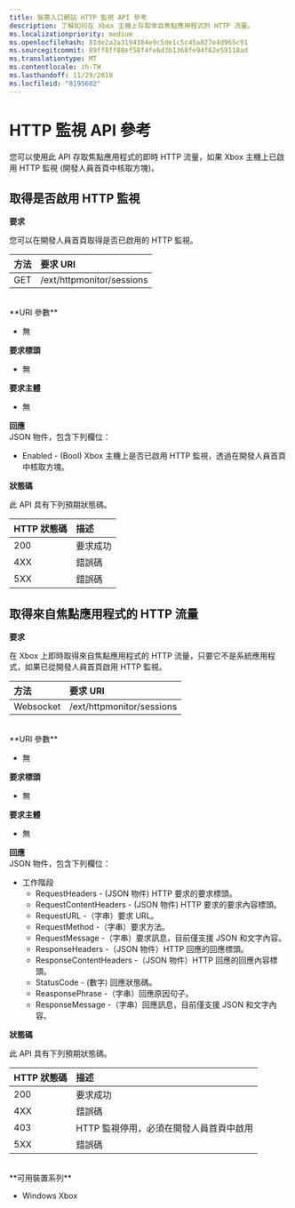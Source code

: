 ```yaml
---
title: 裝置入口網站 HTTP 監視 API 參考
description: 了解如何在 Xbox 主機上存取來自焦點應用程式的 HTTP 流量。
ms.localizationpriority: medium
ms.openlocfilehash: 81de2a2a3194384e9c5de1c5c45a827e4d965c91
ms.sourcegitcommit: 89ff8ff88ef58f4fe6d3b1368fe94f62e59118ad
ms.translationtype: MT
ms.contentlocale: zh-TW
ms.lasthandoff: 11/29/2018
ms.locfileid: "8195602"
---
```

# <a name="http-monitor-api-reference"></a>HTTP 監視 API 參考   
您可以使用此 API 存取焦點應用程式的即時 HTTP 流量，如果 Xbox 主機上已啟用 HTTP 監視 (開發人員首頁中核取方塊)。

## <a name="get-if-the-http-monitor-is-enabled"></a>取得是否啟用 HTTP 監視

**要求**

您可以在開發人員首頁取得是否已啟用的 HTTP 監視。

方法      | 要求 URI
:------     | :-----
GET | /ext/httpmonitor/sessions
<br />
**URI 參數**

- 無

**要求標頭**

- 無

**要求主體**

- 無

**回應**   
JSON 物件，包含下列欄位：

* Enabled - (Bool) Xbox 主機上是否已啟用 HTTP 監視，透過在開發人員首頁中核取方塊。

**狀態碼**

此 API 具有下列預期狀態碼。

HTTP 狀態碼      | 描述
:------     | :-----
200 | 要求成功
4XX | 錯誤碼
5XX | 錯誤碼

## <a name="get-http-traffic-from-the-focused-app"></a>取得來自焦點應用程式的 HTTP 流量
**要求**

在 Xbox 上即時取得來自焦點應用程式的 HTTP 流量，只要它不是系統應用程式，如果已從開發人員首頁啟用 HTTP 監視。

方法      | 要求 URI
:------     | :-----
Websocket | /ext/httpmonitor/sessions
<br />
**URI 參數**

- 無

**要求標頭**

- 無

**要求主體**

- 無

**回應**   
JSON 物件，包含下列欄位：

* 工作階段
    * RequestHeaders - (JSON 物件) HTTP 要求的要求標頭。
    * RequestContentHeaders - (JSON 物件) HTTP 要求的要求內容標頭。
    * RequestURL -（字串）要求 URL。
    * RequestMethod -（字串）要求方法。
    * RequestMessage -（字串）要求訊息，目前僅支援 JSON 和文字內容。
    * ResponseHeaders -（JSON 物件）HTTP 回應的回應標頭。
    * ResponseContentHeaders -（JSON 物件）HTTP 回應的回應內容標頭。
    * StatusCode - (數字) 回應狀態碼。
    * ReasponsePhrase -（字串）回應原因句子。
    * ResponseMessage -（字串）回應訊息，目前僅支援 JSON 和文字內容。

**狀態碼**

此 API 具有下列預期狀態碼。

HTTP 狀態碼      | 描述
:------     | :-----
200 | 要求成功
4XX | 錯誤碼
403 | HTTP 監視停用，必須在開發人員首頁中啟用
5XX | 錯誤碼

<br />
**可用裝置系列**

* Windows Xbox